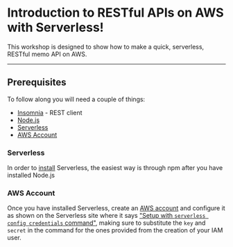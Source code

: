 # Introduction to RESTful APIs on AWS with Serverless!

This workshop is designed to show how to make a quick, serverless, RESTful memo API on AWS.



***

## Prerequisites
To follow along you will need a couple of things:
* [Insomnia](https://insomnia.rest/) - REST client
* [Node.js](https://nodejs.org/en/download/)
* [Serverless](https://serverless.com/)
* [AWS Account](https://aws.amazon.com/)

### Serverless
In order to [install](https://serverless.com/framework/docs/getting-started#install-via-npm) Serverless, the easiest way is through npm after you have installed Node.js

### AWS Account
Once you have installed Serverless, create an [AWS account](https://portal.aws.amazon.com/billing/signup?nc2=h_ct&src=default&redirect_url=https%3A%2F%2Faws.amazon.com%2Fregistration-confirmation#/start) and configure it as shown on the Serverless site where it says ["Setup with `serverless config credentials` command"](https://serverless.com/framework/docs/providers/aws/guide/credentials#setup-with-serverless-config-credentials-command), making sure to substitute the `key` and `secret` in the command for the ones provided from the creation of your IAM user.